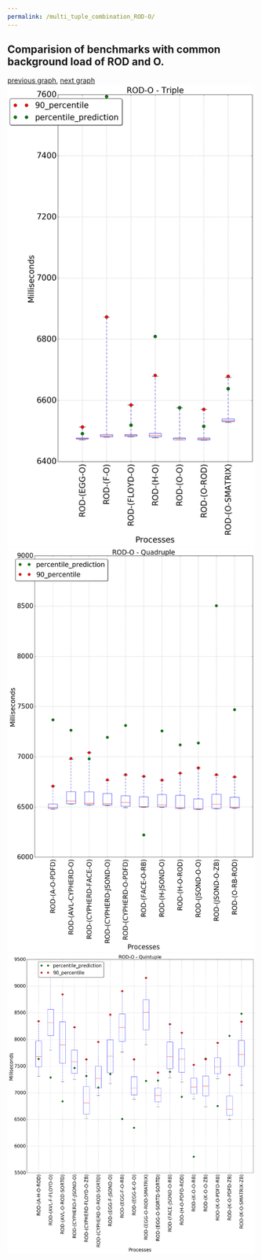 ```yaml
---
permalink: /multi_tuple_combination_ROD-O/
---
```



## Comparision of benchmarks with common background load of ROD and O.

[previous graph](../multi_tuple_combination_ROD-K/), [next graph](../multi_tuple_combination_ROD-PDFD/)
![graph figure](./images/triple/ROD/ROD-O_box.png)![graph figure](./images/quadruple/ROD/ROD-O_box.png)![graph figure](./images/quintuple/ROD/ROD-O_box.png)